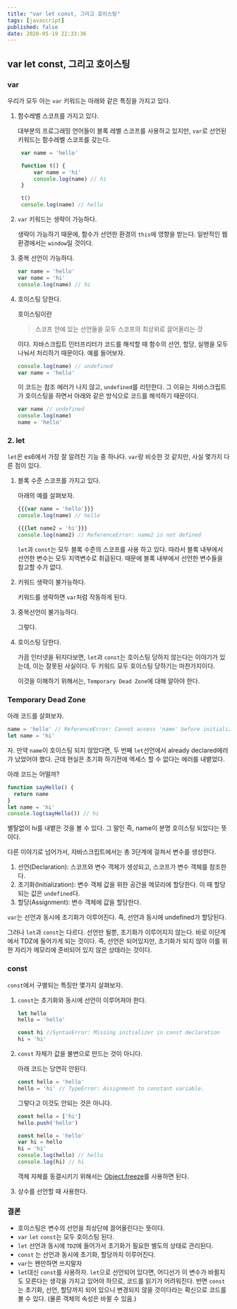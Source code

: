 ```yaml
---
title: "var let const, 그리고 호이스팅"
tags: [javascript]
published: false
date: 2020-05-19 22:33:36
---
```


## var let const, 그리고 호이스팅

### var

우리가 모두 아는 `var` 키워드는 아래와 같은 특징을 가지고 있다.

1. 함수레벨 스코프를 가지고 있다.
   
   대부분의 프로그래밍 언어들이 블록 레벨 스코프를 사용하고 있지만, `var`로 선언된 키워드는 함수레벨 스코프를 갖는다. 
   ```javascript
    var name = 'hello'

    function t() {
        var name = 'hi'
        console.log(name) // hi
    }

    t()
    console.log(name) // hello
   ```

2. `var` 키워드는 생략이 가능하다.
   
   생략이 가능하기 때문에, 함수가 선언한 환경의 `this`에 영향을 받는다. 일반적인 웹 환경에서는 `window`일 것이다.

3. 중복 선언이 가능하다.
   
    ```javascript
    var name = 'hello'
    var name = 'hi'
    console.log(name) // hi
    ```

4. 호이스팅 당한다.

    호이스팅이란 

    > 스코프 안에 있는 선언들을 모두 스코프의 최상위로 끌어올리는 것 
    
    이다. 자바스크립트 인터프리터가 코드를 해석할 때 함수의 선언, 할당, 실행을 모두 나눠서 처리하기 때문이다. 예를 들어보자.

    ```javascript
    console.log(name) // undefined
    var name = 'hello'
    ```

    이 코드는 참조 에러가 나지 않고, `undefined`를 리턴한다. 그 이유는 자바스크립트가 호이스팅을 하면서 아래와 같은 방식으로 코드를 해석하기 때문이다.

    ```javascript
    var name // undefined
    console.log(name)
    name = 'hello'
    ```

### 2. let

`let`은 es6에서 가장 잘 알려진 기능 중 하나다. `var`랑 비슷한 것 같지만, 사실 몇가지 다른 점이 있다. 

1. 블록 수준 스코프를 가지고 있다.

    아래의 예를 살펴보자.

    ```javascript
    {{{var name = 'hello'}}}
    console.log(name) // hello

    {{{let name2 = 'hi'}}}
    console.log(name2) // ReferenceError: name2 is not defined
    ```

    `let`과 `const`는 모두 블록 수준의 스코프를 사용 하고 있다. 따라서 블록 내부에서 선언한 변수는 모두 지역변수로 취급된다. 때문에 블록 내부에서 선언한 변수들을 참고할 수가 없다.

2. 키워드 생략이 불가능하다.

    키워드를 생략하면 `var`처럼 작동하게 된다.

3. 중복선언이 불가능하다.

    그렇다.

4. 호이스팅 당한다.

    가끔 인터넷을 뒤지다보면, `let`과 `const`는 호이스팅 당하지 않는다는 이야기가 있는데, 이는 잘못된 사실이다. 두 키워드 모두 호이스팅 당하기는 마찬가지이다.

    이것을 이해하기 위해서는, `Temporary Dead Zone`에 대해 알아야 한다.


### Temporary Dead Zone

아래 코드를 살펴보자.

```javascript
name = 'hello' // ReferenceError: Cannot access 'name' before initialization
let name = 'hi'
```

자. 만약 `name`이 호이스팅 되지 않았다면, 두 번째 `let`선언에서 already declared에러가 났었어야 했다. 근데 현실은 초기화 하기전에 엑세스 할 수 없다는 에러를 내뱉었다.


아래 코드는 어떨까?

```javascript
function sayHello() {
  return name
}
let name = 'hi'
console.log(sayHello()) // hi
```

별탈없이 hi를 내뱉은 것을 볼 수 있다. 그 말인 즉, name이 분명 호이스팅 되었다는 뜻이다.

다른 이야기로 넘어가서, 자바스크립트에서는 총 3단계에 걸쳐서 변수를 생성한다.

1. 선언(Declaration): 스코프와 변수 객체가 생성되고, 스코프가 변수 객체를 참조한다.
2. 초기화(Initialization): 변수 객체 값을 위한 공간을 메모리에 할당한다. 이 때 할당되는 값은 `undefined`다.
3. 할당(Assignment): 변수 객체에 값을 할당한다.

`var`는 선언과 동시에 초기화가 이루어진다. 즉, 선언과 동시에 undefined가 할당된다.

그러나 `let`과 `const`는 다르다. 선언만 될뿐, 초기화가 이루어지지 않는다. 바로 이단계에서 TDZ에 들어가게 되는 것이다. 즉, 선언은 되어있지만, 초기화가 되지 않아 이를 위한 자리가 메모리에 준비되어 있지 않은 상태라는 것이다.


### const

`const`에서 구별되는 특징만 몇가지 살펴보자.

1. `const`는 초기화와 동시에 선언이 이루어져야 한다.

    ```javascript
    let hello
    hello = 'hello'

    const hi //SyntaxError: Missing initializer in const declaration
    hi = 'hi'
    ```

2. `const` 자체가 값을 불변으로 만드는 것이 아니다.

    아래 코드는 당연히 안된다.

    ```javascript
    const hello = 'hello'
    hello = 'hi' // TypeError: Assignment to constant variable.
    ```

    그렇다고 이것도 안되는 것은 아니다.
    
    ```javascript
    const hello = ['hi']
    hello.push('hello')
    ```

    ```javascript
    const hello = 'hello'
    var hi = hello
    hi = 'hi'
    console.log(hello) // hello
    console.log(hi) // hi
    ```

    객체 자체를 동결시키기 위해서는 [Object.freeze](https://developer.mozilla.org/ko/docs/Web/JavaScript/Reference/Global_Objects/Object/freeze)를 사용하면 된다.

3. 상수를 선언할 때 사용한다.


### 결론

- 호이스팅은 변수의 선언을 최상단에 끌어올린다는 뜻이다.
- `var` `let` `const`는 모두 호이스팅 된다.
- `let`  선언과 동시에 `TDZ`에 들어가서 초기화가 필요한 별도의 상태로 관리된다.
- `const` 는 선언과 동시에 초기화, 할당까지 이루어진다.
- `var`는 왠만하면 쓰지말자
- `let`대신 `const`를 사용하자. `let`으로 선언되어 있다면, 어디선가 이 변수가 바뀔지도 모른다는 생각을 가지고 있어야 하므로, 코드를 읽기가 어려워진다. 반면 `const`는 초기화, 선언, 할당까지 되어 있으니 변경되지 않을 것이다라는 확신으로 코드를 볼 수 있다. (물론 객체의 속성은 바뀔 수 있음.)